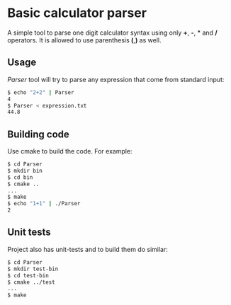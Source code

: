 # Basic calculator parser
A simple tool to parse one digit calculator syntax using only **+**, **-**, * and **/** operators. It is allowed to use parenthesis **(**,**)** as well. 
## Usage
*Parser* tool will try to parse any expression that come from standard input:
```bash
$ echo "2+2" | Parser
4
$ Parser < expression.txt
44.8
```
## Building code
Use cmake to build the code. For example:
```bash
$ cd Parser
$ mkdir bin
$ cd bin
$ cmake ..
...
$ make
$ echo "1+1" | ./Parser
2
```
## Unit tests
Project also has unit-tests and to build them do similar:
```bash
$ cd Parser
$ mkdir test-bin
$ cd test-bin
$ cmake ../test
...
$ make
```

